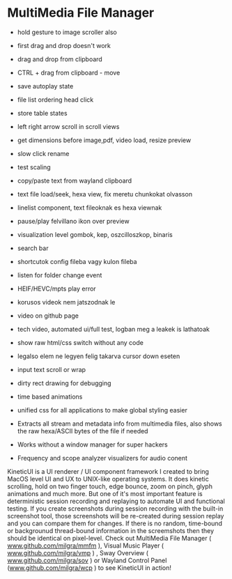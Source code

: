# MultiMedia File Manager

- hold gesture to image scroller also
- first drag and drop doesn't work
- drag and drop from clipboard
- CTRL + drag from clipboard - move
- save autoplay state
- file list ordering head click
- store table states
- left right arrow scroll in scroll views
- get dimensions before image,pdf, video load, resize preview
- slow click rename
- test scaling
- copy/paste text from wayland clipboard
- text file load/seek, hexa view, fix meretu chunkokat olvasson
- linelist component, text fileoknak es hexa viewnak
- pause/play felvillano ikon over preview
- visualization level gombok, kep, oszcilloszkop, binaris
- search bar
- shortcutok config fileba vagy kulon fileba
- listen for folder change event
- HEIF/HEVC/mpts play error
- korusos videok nem jatszodnak le

- video on github page
- tech video, automated ui/full test, logban meg a leakek is lathatoak

- show raw html/css switch without any code
- legalso elem ne legyen felig takarva cursor down eseten
- input text scroll or wrap  
- dirty rect drawing for debugging
- time based animations
- unified css for all applications to make global styling easier

- Extracts all stream and metadata info from multimedia files, also shows the raw hexa/ASCII bytes of the file if needed
- Works without a window manager for super hackers
- Frequency and scope analyzer visualizers for audio conent

KineticUI is a UI renderer / UI component framework I created to bring MacOS level UI and UX to UNIX-like operating systems. It does kinetic scrolling, hold on two finger touch, edge bounce, zoom on pinch, glyph animations and much more. But one of it's most important feature is deterministic session recording and replaying to automate UI and functional testing. If you create screenshots during session recording with the built-in screenshot tool, those screenshots will be re-created during session replay and you can compare them for changes. If there is no random, time-bound or backgrounud thread-bound information in the screemshots then they should be identical on pixel-level. Check out MultiMedia File Manager ( www.github.com/milgra/mmfm ), Visual Music Player ( www.github.com/milgra/vmp ) , Sway Overview ( www.github.com/milgra/sov ) or Wayland Control Panel (www.github.com/milgra/wcp ) to see KineticUI in action!
